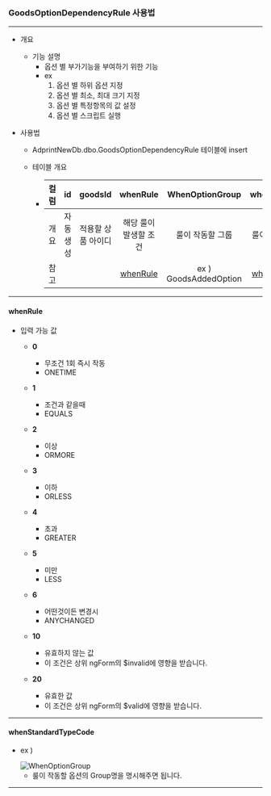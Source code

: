 ### GoodsOptionDependencyRule 사용법

---

* 개요

  * 기능 설명 
    * 옵션 별 부가기능을 부여하기 위한 기능
    * ex 
      1. 옵션 별 하위 옵션 지정
      2. 옵션 별 최소, 최대 크기 지정
      3. 옵션 별 특정항목의 값 설정
      4. 옵션 별 스크립트 실행

* 사용법

  * AdprintNewDb.dbo.GoodsOptionDependencyRule 테이블에 insert

  * 테이블 개요

    * | 컬럼 |    id    |      goodsId       |       whenRule        |    WhenOptionGroup    |             whenStandardTypeCode              | whenStandardValueCode | thenRule | thenOptionGroup | thenStandardTypeCode | thenStandardValueCode | thenRuleValue | reverseRule | ruleOrder | state | regDate |
      | :--: | :------: | :----------------: | :-------------------: | :-------------------: | :-------------------------------------------: | --------------------- | -------- | --------------- | -------------------- | --------------------- | ------------- | ----------- | --------- | ----- | ------- |
      | 개요 | 자동생성 | 적용할 상품 아이디 | 해당 룰이 발생할 조건 |   룰이 작동할 그룹    |           룰이 작동할 **옵션 **그룹           | 룰이 작동할           |          |                 |                      |                       |               |             |           |       |         |
      | 참고 |          |                    | [whenRule](#whenrule) | ex ) GoodsAddedOption | [whenStandardTypeCode](#whenstandardtypecode) |                       |          |                 |                      |                       |               |             |           |       |         |

---

#### whenRule

* 입력 가능 값

  * **0**
    * 무조건 1회 즉시 작동	
    * ONETIME

  * **1**
    * 조건과 같을때
    * EQUALS

  * **2**
    * 이상
    * ORMORE

  * **3**
    * 이하
    * ORLESS
  * **4**
    * 초과
    * GREATER

  * **5**
    * 미만
    * LESS

  * **6**
    * 어떤것이든 변경시
    * ANYCHANGED
  * **10**
    * 유효하지 않는 값
    * 이 조건은 상위 ngForm의 $invalid에 영향을 받습니다.
  * **20**
    * 유효한 값
    * 이 조건은 상위 ngForm의 $valid에 영향을 받습니다.

---

#### whenStandardTypeCode

* ex )

  <img src="https://user-images.githubusercontent.com/40411714/86560712-f20c1100-bf99-11ea-9a9f-47f78f2740d8.png" alt="WhenOptionGroup"  />

  * 룰이 작동할 옵션의 Group명을 명시해주면 됩니다.

---

